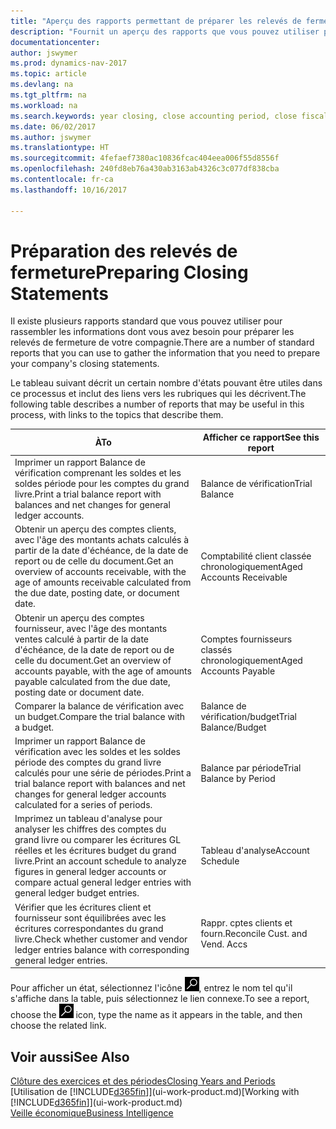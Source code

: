 ```yaml
---
title: "Aperçu des rapports permettant de préparer les relevés de fermeture"
description: "Fournit un aperçu des rapports que vous pouvez utiliser pour rassembler des informations pour préparer les états de fermeture de votre compagnie à la fin de l'exercice financier."
documentationcenter: 
author: jswymer
ms.prod: dynamics-nav-2017
ms.topic: article
ms.devlang: na
ms.tgt_pltfrm: na
ms.workload: na
ms.search.keywords: year closing, close accounting period, close fiscal year, aging, creditor payments, vendor payments, assets, liabilities, equity, analysis, reporting, financial report, business intelligence, BI, Power Bi, KPI
ms.date: 06/02/2017
ms.author: jswymer
ms.translationtype: HT
ms.sourcegitcommit: 4fefaef7380ac10836fcac404eea006f55d8556f
ms.openlocfilehash: 240fd8eb76a430ab3163ab4326c3c077df838cba
ms.contentlocale: fr-ca
ms.lasthandoff: 10/16/2017

---
```

# <a name="preparing-closing-statements"></a><span data-ttu-id="b52bb-103">Préparation des relevés de fermeture</span><span class="sxs-lookup"><span data-stu-id="b52bb-103">Preparing Closing Statements</span></span>
<span data-ttu-id="b52bb-104">Il existe plusieurs rapports standard que vous pouvez utiliser pour rassembler les informations dont vous avez besoin pour préparer les relevés de fermeture de votre compagnie.</span><span class="sxs-lookup"><span data-stu-id="b52bb-104">There are a number of standard reports that you can use to gather the information that you need to prepare your company's closing statements.</span></span>

<span data-ttu-id="b52bb-105">Le tableau suivant décrit un certain nombre d'états pouvant être utiles dans ce processus et inclut des liens vers les rubriques qui les décrivent.</span><span class="sxs-lookup"><span data-stu-id="b52bb-105">The following table describes a number of reports that may be useful in this process, with links to the topics that describe them.</span></span>

| <span data-ttu-id="b52bb-106">À</span><span class="sxs-lookup"><span data-stu-id="b52bb-106">To</span></span> | <span data-ttu-id="b52bb-107">Afficher ce rapport</span><span class="sxs-lookup"><span data-stu-id="b52bb-107">See this report</span></span> |
| --- | --- |
| <span data-ttu-id="b52bb-108">Imprimer un rapport Balance de vérification comprenant les soldes et les soldes période pour les comptes du grand livre.</span><span class="sxs-lookup"><span data-stu-id="b52bb-108">Print a trial balance report with balances and net changes for general ledger accounts.</span></span> |<span data-ttu-id="b52bb-109">Balance de vérification</span><span class="sxs-lookup"><span data-stu-id="b52bb-109">Trial Balance</span></span> |
| <span data-ttu-id="b52bb-110">Obtenir un aperçu des comptes clients, avec l'âge des montants achats calculés à partir de la date d'échéance, de la date de report ou de celle du document.</span><span class="sxs-lookup"><span data-stu-id="b52bb-110">Get an overview of accounts receivable, with the age of amounts receivable calculated from the due date, posting date, or document date.</span></span> |<span data-ttu-id="b52bb-111">Comptabilité client classée chronologiquement</span><span class="sxs-lookup"><span data-stu-id="b52bb-111">Aged Accounts Receivable</span></span> |
| <span data-ttu-id="b52bb-112">Obtenir un aperçu des comptes fournisseur, avec l'âge des montants ventes calculé à partir de la date d'échéance, de la date de report ou de celle du document.</span><span class="sxs-lookup"><span data-stu-id="b52bb-112">Get an overview of accounts payable, with the age of amounts payable calculated from the due date, posting date or document date.</span></span> |<span data-ttu-id="b52bb-113">Comptes fournisseurs classés chronologiquement</span><span class="sxs-lookup"><span data-stu-id="b52bb-113">Aged Accounts Payable</span></span> |
| <span data-ttu-id="b52bb-114">Comparer la balance de vérification avec un budget.</span><span class="sxs-lookup"><span data-stu-id="b52bb-114">Compare the trial balance with a budget.</span></span> |<span data-ttu-id="b52bb-115">Balance de vérification/budget</span><span class="sxs-lookup"><span data-stu-id="b52bb-115">Trial Balance/Budget</span></span> |
| <span data-ttu-id="b52bb-116">Imprimer un rapport Balance de vérification avec les soldes et les soldes période des comptes du grand livre calculés pour une série de périodes.</span><span class="sxs-lookup"><span data-stu-id="b52bb-116">Print a trial balance report with balances and net changes for general ledger accounts calculated for a series of periods.</span></span> |<span data-ttu-id="b52bb-117">Balance par période</span><span class="sxs-lookup"><span data-stu-id="b52bb-117">Trial Balance by Period</span></span> |
| <span data-ttu-id="b52bb-118">Imprimez un tableau d'analyse pour analyser les chiffres des comptes du grand livre ou comparer les écritures GL réelles et les écritures budget du grand livre.</span><span class="sxs-lookup"><span data-stu-id="b52bb-118">Print an account schedule to analyze figures in general ledger accounts or compare actual general ledger entries with general ledger budget entries.</span></span> |<span data-ttu-id="b52bb-119">Tableau d'analyse</span><span class="sxs-lookup"><span data-stu-id="b52bb-119">Account Schedule</span></span> |
| <span data-ttu-id="b52bb-120">Vérifier que les écritures client et fournisseur sont équilibrées avec les écritures correspondantes du grand livre.</span><span class="sxs-lookup"><span data-stu-id="b52bb-120">Check whether customer and vendor ledger entries balance with corresponding general ledger entries.</span></span> |<span data-ttu-id="b52bb-121">Rappr. cptes clients et fourn.</span><span class="sxs-lookup"><span data-stu-id="b52bb-121">Reconcile Cust. and Vend. Accs</span></span> |

<span data-ttu-id="b52bb-122">Pour afficher un état, sélectionnez l'icône ![Page ou état pour la recherche](media/ui-search/search_small.png "icône Page ou état pour la recherche"), entrez le nom tel qu'il s'affiche dans la table, puis sélectionnez le lien connexe.</span><span class="sxs-lookup"><span data-stu-id="b52bb-122">To see a report, choose the ![Search for Page or Report](media/ui-search/search_small.png "Search for Page or Report icon") icon, type the name as it appears in the table, and then choose the related link.</span></span>

## <a name="see-also"></a><span data-ttu-id="b52bb-123">Voir aussi</span><span class="sxs-lookup"><span data-stu-id="b52bb-123">See Also</span></span>
[<span data-ttu-id="b52bb-124">Clôture des exercices et des périodes</span><span class="sxs-lookup"><span data-stu-id="b52bb-124">Closing Years and Periods</span></span>](year-close-years-periods.md)  
<span data-ttu-id="b52bb-125">[Utilisation de [!INCLUDE[d365fin](includes/d365fin_md.md)]](ui-work-product.md)</span><span class="sxs-lookup"><span data-stu-id="b52bb-125">[Working with [!INCLUDE[d365fin](includes/d365fin_md.md)]](ui-work-product.md)</span></span>  
[<span data-ttu-id="b52bb-126">Veille économique</span><span class="sxs-lookup"><span data-stu-id="b52bb-126">Business Intelligence</span></span>](bi.md)


